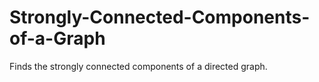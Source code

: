 # Strongly-Connected-Components-of-a-Graph
Finds the strongly connected components of a directed graph.
